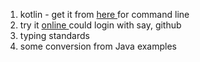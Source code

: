 <ol>
<li>kotlin - get it from <a href="https://github.com/JetBrains/kotlin/releases/tag/v1.2.0"> here </a>for command line
</li><li>try it <a href= https://try.kotlinlang.org/#/Kotlin%20Koans/Introduction/Java%20to%20Kotlin%20conversion/Task.kt">online </a> could login with say, github
</li><li>
typing standards
</li><li>
some conversion from Java examples
</li>
</ol>

